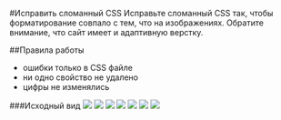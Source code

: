 #Исправить сломанный CSS
Исправьте сломанный CSS так, чтобы форматирование совпало с тем, что на изображениях. 
Обратите внимание, что сайт имеет и адаптивную верстку.

##Правила работы
- ошибки только в CSS файле
- ни одно свойство не удалено
- цифры не изменялись

###Исходный вид
![](https://github.com/luschenko/fix_css1/blob/master/bcss21.png)
![](https://github.com/luschenko/fix_css1/blob/master/bcss22.png)
![](https://github.com/luschenko/fix_css1/blob/master/bcss23.png)
![](https://github.com/luschenko/fix_css1/blob/master/bcss24.png)
![](https://github.com/luschenko/fix_css1/blob/master/bcss25.png)
![](https://github.com/luschenko/fix_css1/blob/master/bcss26.png)
![](https://github.com/luschenko/fix_css1/blob/master/bcss27.png)
